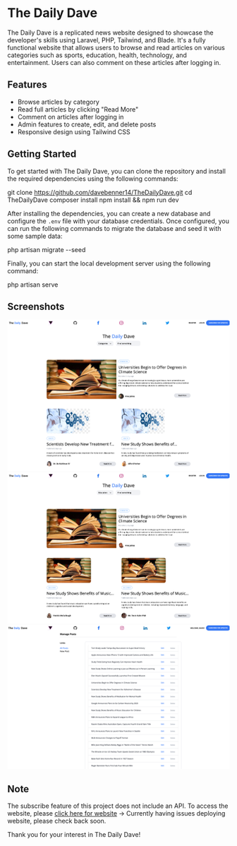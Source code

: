 # The Daily Dave

The Daily Dave is a replicated news website designed to showcase the developer's skills using Laravel, PHP, Tailwind, and Blade. It's a fully functional website that allows users to browse and read articles on various categories such as sports, education, health, technology, and entertainment. Users can also comment on these articles after logging in.

## Features

-   Browse articles by category
-   Read full articles by clicking "Read More"
-   Comment on articles after logging in
-   Admin features to create, edit, and delete posts
-   Responsive design using Tailwind CSS

## Getting Started

To get started with The Daily Dave, you can clone the repository and install the required dependencies using the following commands:

git clone https://github.com/davebenner14/TheDailyDave.git
cd TheDailyDave
composer install
npm install && npm run dev

After installing the dependencies, you can create a new database and configure the `.env` file with your database credentials. Once configured, you can run the following commands to migrate the database and seed it with some sample data:

php artisan migrate --seed

Finally, you can start the local development server using the following command:

php artisan serve

## Screenshots

![Screenshot 1](/screenshots/screenshot1.png)
![Screenshot 2](/screenshots/screenshot2.png)
![Screenshot 3](/screenshots/screenshot3.png)

## Note

The subscribe feature of this project does not include an API. To access the website, please [click here for website](#) -> Currently having issues deploying website, please check back soon.

Thank you for your interest in The Daily Dave!
